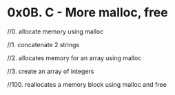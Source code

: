 # 0x0B. C - More malloc, free

//0. allocate memory using malloc

//1. concatenate 2 strings

//2. allocates memory for an array using malloc

//3. create an array of integers

//100. reallocates a memory block using malloc and free